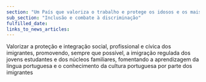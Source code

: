 ```yaml
---
section: "Um País que valoriza o trabalho e protege os idosos e os mais vulneráveis"
sub_section: "Inclusão e combate à discriminação"
fulfilled_date:
links_to_news_articles:
---
```


Valorizar a proteção e integração social, profissional e cívica dos imigrantes, promovendo, sempre que possível, a imigração regulada dos jovens estudantes e dos núcleos familiares, fomentando a aprendizagem da língua portuguesa e o conhecimento da cultura portuguesa por parte dos imigrantes